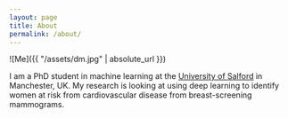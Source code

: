 ```yaml
---
layout: page
title: About
permalink: /about/
---
```


![Me]({{ "/assets/dm.jpg" | absolute_url }})

I am a PhD student in machine learning at the [University of Salford](https://www.salford.ac.uk/research/health-sciences/research-groups/diagnostic-imaging) in Manchester, UK. My research is looking at using deep learning to identify women at risk from cardiovascular disease from breast-screening mammograms.

